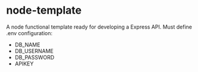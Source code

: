 # node-template
A node functional template ready for developing a Express API.
Must define .env configuration:
- DB_NAME
- DB_USERNAME
- DB_PASSWORD
- APIKEY
